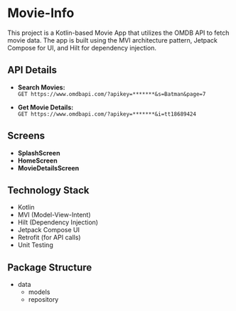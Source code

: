 # Movie-Info

This project is a Kotlin-based Movie App that utilizes the OMDB API to fetch movie data. The app is built using the MVI architecture pattern, Jetpack Compose for UI, and Hilt for dependency injection.

## API Details

- **Search Movies:**  
  `GET https://www.omdbapi.com/?apikey=*******&s=Batman&page=7`
  
- **Get Movie Details:**  
  `GET https://www.omdbapi.com/?apikey=*******&i=tt18689424`

## Screens

- **SplashScreen**
- **HomeScreen**
- **MovieDetailsScreen**

## Technology Stack

- Kotlin
- MVI (Model-View-Intent)
- Hilt (Dependency Injection)
- Jetpack Compose UI
- Retrofit (for API calls)
- Unit Testing

## Package Structure

- data
  - models
  - repository
